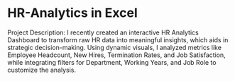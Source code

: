 # HR-Analytics in Excel
Project Description: I recently created an interactive HR Analytics Dashboard to transform raw HR data into meaningful insights, which aids in strategic decision-making. Using dynamic visuals, I analyzed metrics like Employee Headcount, New Hires, Termination Rates, and Job Satisfaction, while integrating filters for Department, Working Years, and Job Role to customize the analysis.
